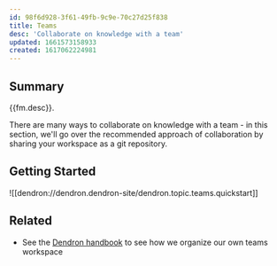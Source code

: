 ```yaml
---
id: 98f6d928-3f61-49fb-9c9e-70c27d25f838
title: Teams
desc: 'Collaborate on knowledge with a team'
updated: 1661573158933
created: 1617062224981
---
```


## Summary

{{fm.desc}}.

There are many ways to collaborate on knowledge with a team - in this section, we'll go over the recommended approach of collaboration by sharing your workspace as a git repository. 

## Getting Started

![[dendron://dendron.dendron-site/dendron.topic.teams.quickstart]]

## Related
- See the [Dendron handbook](https://handbook.dendron.so/notes/fc057be8-80e7-4a08-bca6-5bd6bc398eea.html) to see how we organize our own teams workspace 
